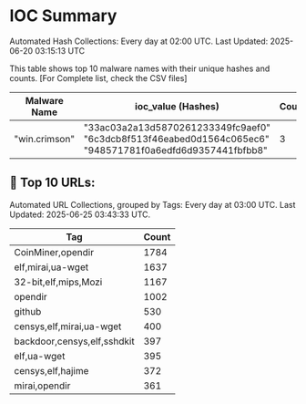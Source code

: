 # IOC Summary

Automated Hash Collections: Every day at 02:00 UTC. Last Updated: 2025-06-20 03:15:13 UTC

This table shows top 10 malware names with their unique hashes and counts. [For Complete list, check the CSV files]

| Malware Name | ioc_value (Hashes) | Count |
|--------------|--------------------|-------|
|  "win.crimson" |  "33ac03a2a13d5870261233349fc9aef0"<br> "6c3dcb8f513f46eabed0d1564c065ec6"<br> "948571781f0a6edfd6d9357441fbfbb8" | 3 |











<!-- url_summary_start -->
## 🔗 Top 10 URLs:

Automated URL Collections, grouped by Tags: Every day at 03:00 UTC. Last Updated: 2025-06-25 03:43:33 UTC.

| Tag | Count |
|-----|-------|
| CoinMiner,opendir | 1784 |
| elf,mirai,ua-wget | 1637 |
| 32-bit,elf,mips,Mozi | 1167 |
| opendir | 1002 |
| github | 530 |
| censys,elf,mirai,ua-wget | 400 |
| backdoor,censys,elf,sshdkit | 397 |
| elf,ua-wget | 395 |
| censys,elf,hajime | 372 |
| mirai,opendir | 361 |
<!-- url_summary_end -->





